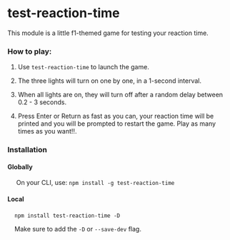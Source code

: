 # test-reaction-time

This module is a little f1-themed game for testing your reaction time.

### How to play:

1. Use `test-reaction-time` to launch the game.

2. The three lights will turn on one by one, in a 1-second interval.

3. When all lights are on, they will turn off after a random delay between 0.2 - 3 seconds.

4. Press Enter or Return as fast as you can, your reaction time will be printed and you will be prompted to restart the game. Play as many times as you want!!.

### Installation

#### Globally

     On your CLI, use: `npm install -g test-reaction-time`

#### Local

    `npm install test-reaction-time -D`

    Make sure to add the `-D` or `--save-dev` flag.
